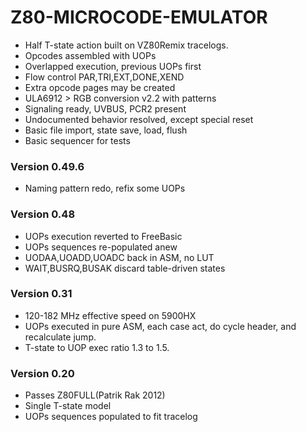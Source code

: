 # Z80-MICROCODE-EMULATOR
+ Half T-state action built on VZ80Remix tracelogs.
+ Opcodes assembled with UOPs
+ Overlapped execution, previous UOPs first
+ Flow control PAR,TRI,EXT,DONE,XEND
+ Extra opcode pages may be created
+ ULA6912 > RGB conversion v2.2 with patterns
+ Signaling ready, UVBUS, PCR2 present
+ Undocumented behavior resolved, except special reset
+ Basic file import, state save, load, flush
+ Basic sequencer for tests
### Version 0.49.6
+ Naming pattern redo, refix some UOPs
### Version 0.48
+ UOPs execution reverted to FreeBasic
+ UOPs sequences re-populated anew
+ UODAA,UOADD,UOADC back in ASM, no LUT
+ WAIT,BUSRQ,BUSAK discard table-driven states
### Version 0.31
+ 120-182 MHz effective speed on 5900HX
+ UOPs executed in pure ASM, each case act, do cycle header, and recalculate jump.
+ T-state to UOP exec ratio 1.3 to 1.5.
### Version 0.20
+ Passes Z80FULL(Patrik Rak 2012)
+ Single T-state model 
+ UOPs sequences populated to fit tracelog
